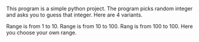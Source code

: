 This program is a simple python project. The program picks random integer and asks you to guess that integer. Here are 4 variants.

Range is from 1 to 10.
Range is from 10 to 100.
Rang is from 100 to 100.
Here you choose your own range.